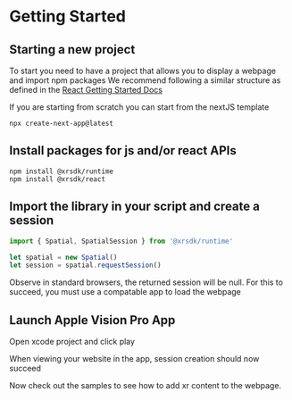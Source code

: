 # Getting Started

## Starting a new project

To start you need to have a project that allows you to display a webpage and import npm packages
We recommend following a similar structure as defined in the [React Getting Started Docs](https://react.dev/learn/start-a-new-react-project)

If you are starting from scratch you can start from the nextJS template

```
npx create-next-app@latest
```

## Install packages for js and/or react APIs

```
npm install @xrsdk/runtime
npm install @xrsdk/react
```

## Import the library in your script and create a session

```javascript
import { Spatial, SpatialSession } from '@xrsdk/runtime'

let spatial = new Spatial()
let session = spatial.requestSession()
```

Observe in standard browsers, the returned session will be null. For this to succeed, you must use a compatable app to load the webpage

## Launch Apple Vision Pro App

Open xcode project and click play

When viewing your website in the app, session creation should now succeed

Now check out the samples to see how to add xr content to the webpage.
